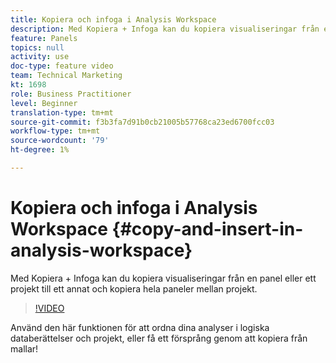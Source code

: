 ```yaml
---
title: Kopiera och infoga i Analysis Workspace
description: Med Kopiera + Infoga kan du kopiera visualiseringar från en panel eller ett projekt till ett annat och kopiera hela paneler mellan projekt.
feature: Panels
topics: null
activity: use
doc-type: feature video
team: Technical Marketing
kt: 1698
role: Business Practitioner
level: Beginner
translation-type: tm+mt
source-git-commit: f3b3fa7d91b0cb21005b57768ca23ed6700fcc03
workflow-type: tm+mt
source-wordcount: '79'
ht-degree: 1%

---
```



# Kopiera och infoga i Analysis Workspace {#copy-and-insert-in-analysis-workspace}

Med Kopiera + Infoga kan du kopiera visualiseringar från en panel eller ett projekt till ett annat och kopiera hela paneler mellan projekt.

>[!VIDEO](https://video.tv.adobe.com/v/23230/?quality=12)

Använd den här funktionen för att ordna dina analyser i logiska databerättelser och projekt, eller få ett försprång genom att kopiera från mallar!
